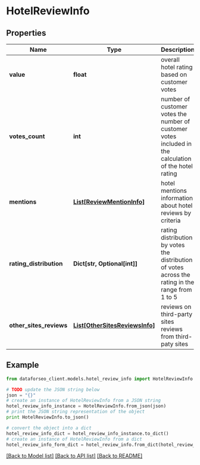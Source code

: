 # HotelReviewInfo


## Properties

Name | Type | Description | Notes
------------ | ------------- | ------------- | -------------
**value** | **float** | overall hotel rating based on customer votes | [optional] 
**votes_count** | **int** | number of customer votes the number of customer votes included in the calculation of the hotel rating | [optional] 
**mentions** | [**List[ReviewMentionInfo]**](ReviewMentionInfo.md) | hotel mentions information about hotel reviews by criteria | [optional] 
**rating_distribution** | **Dict[str, Optional[int]]** | rating distribution by votes the distribution of votes across the rating in the range from 1 to 5 | [optional] 
**other_sites_reviews** | [**List[OtherSitesReviewsInfo]**](OtherSitesReviewsInfo.md) | reviews on third-party sites reviews from third-paty sites | [optional] 

## Example

```python
from dataforseo_client.models.hotel_review_info import HotelReviewInfo

# TODO update the JSON string below
json = "{}"
# create an instance of HotelReviewInfo from a JSON string
hotel_review_info_instance = HotelReviewInfo.from_json(json)
# print the JSON string representation of the object
print HotelReviewInfo.to_json()

# convert the object into a dict
hotel_review_info_dict = hotel_review_info_instance.to_dict()
# create an instance of HotelReviewInfo from a dict
hotel_review_info_form_dict = hotel_review_info.from_dict(hotel_review_info_dict)
```
[[Back to Model list]](../README.md#documentation-for-models) [[Back to API list]](../README.md#documentation-for-api-endpoints) [[Back to README]](../README.md)


